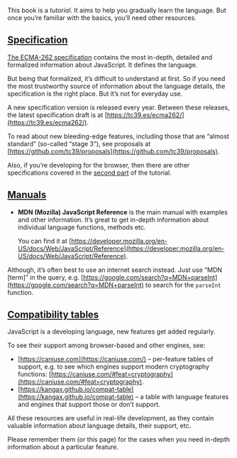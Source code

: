 This book is a _tutorial_. It aims to help you gradually learn the language. But once you’re familiar with the basics, you’ll need other resources.

## [Specification](https://javascript.info/manuals-specifications#specification)

[The ECMA-262 specification](https://www.ecma-international.org/publications/standards/Ecma-262.htm) contains the most in-depth, detailed and formalized information about JavaScript. It defines the language.

But being that formalized, it’s difficult to understand at first. So if you need the most trustworthy source of information about the language details, the specification is the right place. But it’s not for everyday use.

A new specification version is released every year. Between these releases, the latest specification draft is at [https://tc39.es/ecma262/](https://tc39.es/ecma262/).

To read about new bleeding-edge features, including those that are “almost standard” (so-called “stage 3”), see proposals at [https://github.com/tc39/proposals](https://github.com/tc39/proposals).

Also, if you’re developing for the browser, then there are other specifications covered in the [second part](https://javascript.info/browser-environment) of the tutorial.

## [Manuals](https://javascript.info/manuals-specifications#manuals)

-   **MDN (Mozilla) JavaScript Reference** is the main manual with examples and other information. It’s great to get in-depth information about individual language functions, methods etc.
    
    You can find it at [https://developer.mozilla.org/en-US/docs/Web/JavaScript/Reference](https://developer.mozilla.org/en-US/docs/Web/JavaScript/Reference).
    

Although, it’s often best to use an internet search instead. Just use “MDN \[term\]” in the query, e.g. [https://google.com/search?q=MDN+parseInt](https://google.com/search?q=MDN+parseInt) to search for the `parseInt` function.

## [Compatibility tables](https://javascript.info/manuals-specifications#compatibility-tables)

JavaScript is a developing language, new features get added regularly.

To see their support among browser-based and other engines, see:

-   [https://caniuse.com](https://caniuse.com/) – per-feature tables of support, e.g. to see which engines support modern cryptography functions: [https://caniuse.com/#feat=cryptography](https://caniuse.com/#feat=cryptography).
-   [https://kangax.github.io/compat-table](https://kangax.github.io/compat-table) – a table with language features and engines that support those or don’t support.

All these resources are useful in real-life development, as they contain valuable information about language details, their support, etc.

Please remember them (or this page) for the cases when you need in-depth information about a particular feature.